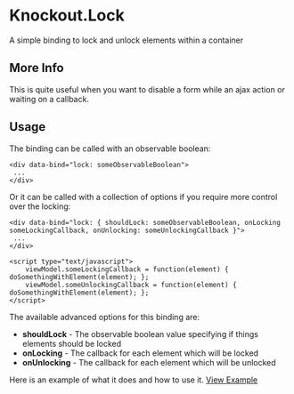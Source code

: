 # Knockout.Lock

A simple binding to lock and unlock elements within a container

## More Info
This is quite useful when you want to disable a form while an ajax action or waiting on a callback.

## Usage
The binding can be called with an observable boolean:
```
<div data-bind="lock: someObservableBoolean">
 ...
</div>
```

Or it can be called with a collection of options if you require more control over the locking:
```
<div data-bind="lock: { shouldLock: someObservableBoolean, onLocking someLockingCallback, onUnlocking: someUnlockingCallback }">
 ...
</div>

<script type="text/javascript">
	viewModel.someLockingCallback = function(element) { doSomethingWithElement(element); };
	viewModel.someUnlockingCallback = function(element) { doSomethingWithElement(element); };
</script>
```

The available advanced options for this binding are:

* **shouldLock** - The observable boolean value specifying if things elements should be locked
* **onLocking** - The callback for each element which will be locked
* **onUnlocking** - The callback for each element which will be unlocked

Here is an example of what it does and how to use it.
[View Example](https://rawgithub.com/grofit/knockout.lock/master/example.html)